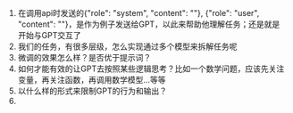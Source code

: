 1. 在调用api时发送的{"role": "system", "content": ""}, {"role": "user", "content": ""}，是作为例子发送给GPT，以此来帮助他理解任务；还是就是开始与GPT交互了
2. 我们的任务，有很多层级，怎么实现通过多个模型来拆解任务呢
3. 微调的效果怎么样？是否优于提示词？
4. 如何才能有效的让GPT去按照某些逻辑思考？比如一个数学问题，应该先关注变量，再关注函数，再调用数学模型...等等
5. 以什么样的形式来限制GPT的行为和输出？
6. 
